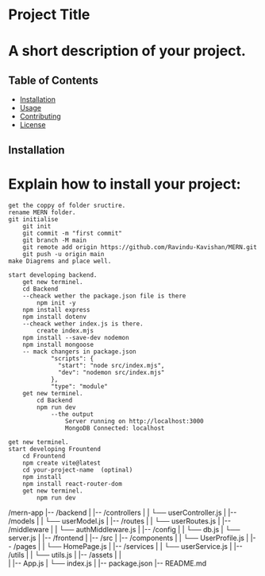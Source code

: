 # Project Title

# A short description of your project.

## Table of Contents
- [Installation](#installation)
- [Usage](#usage)
- [Contributing](#contributing)
- [License](#license)

## Installation

# Explain how to install your project:
    get the coppy of folder sructire.
    rename MERN folder.
    git initialise
        git init
        git commit -m "first commit"
        git branch -M main
        git remote add origin https://github.com/Ravindu-Kavishan/MERN.git
        git push -u origin main
    make Diagrems and place well.

    start developing backend.
        get new terminel.
        cd Backend
        --cheack wether the package.json file is there
            npm init -y
        npm install express
        npm install dotenv
        --cheack wether index.js is there.
            create index.mjs
        npm install --save-dev nodemon
        npm install mongoose
        -- mack changers in package.json
                "scripts": {
                  "start": "node src/index.mjs",
                  "dev": "nodemon src/index.mjs"
                },
                "type": "module"
        get new terminel.
            cd Backend
            npm run dev
                --the output
                    Server running on http://localhost:3000
                    MongoDB Connected: localhost

    get new terminel.
    start developing Frountend
        cd Frountend
        npm create vite@latest
        cd your-project-name  (optinal)
        npm install
        npm install react-router-dom
        get new terminel.
            npm run dev




/mern-app
|-- /backend
|    |-- /controllers
|    |    └── userController.js
|    |-- /models
|    |    └── userModel.js
|    |-- /routes
|    |    └── userRoutes.js
|    |-- /middleware
|    |    └── authMiddleware.js
|    |-- /config
|    |    └── db.js
|    └── server.js
|
|-- /frontend
|    |-- /src
|         |-- /components
|         |    └── UserProfile.js
|         |-- /pages
|         |    └── HomePage.js
|         |-- /services
|         |    └── userService.js
|         |-- /utils
|         |    └── utils.js
|         |-- /assets
|         |    
|         |-- App.js
|         └── index.js
|
|-- package.json
|-- README.md
